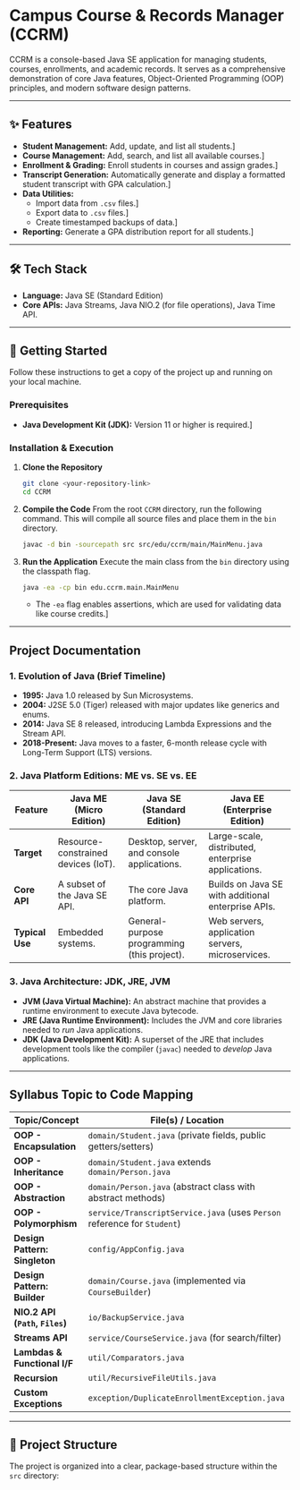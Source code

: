 # Campus Course & Records Manager (CCRM)

CCRM is a console-based Java SE application for managing students, courses, enrollments, and academic records. It serves as a comprehensive demonstration of core Java features, Object-Oriented Programming (OOP) principles, and modern software design patterns.



---

## ✨ Features

* **Student Management:** Add, update, and list all students.]
* **Course Management:** Add, search, and list all available courses.]
* **Enrollment & Grading:** Enroll students in courses and assign grades.]
* **Transcript Generation:** Automatically generate and display a formatted student transcript with GPA calculation.]
* **Data Utilities:**
    * Import data from `.csv` files.]
    * Export data to `.csv` files.]
    * Create timestamped backups of data.]
* **Reporting:** Generate a GPA distribution report for all students.]

---

## 🛠️ Tech Stack

* **Language:** Java SE (Standard Edition)
* **Core APIs:** Java Streams, Java NIO.2 (for file operations), Java Time API.

---

## 🚀 Getting Started

Follow these instructions to get a copy of the project up and running on your local machine.

### Prerequisites

* **Java Development Kit (JDK):** Version 11 or higher is required.]

### Installation & Execution

1.  **Clone the Repository**
    ```bash
    git clone <your-repository-link>
    cd CCRM
    ```

2.  **Compile the Code**
    From the root `CCRM` directory, run the following command. This will compile all source files and place them in the `bin` directory.
    ```bash
    javac -d bin -sourcepath src src/edu/ccrm/main/MainMenu.java
    ```

3.  **Run the Application**
    Execute the main class from the `bin` directory using the classpath flag.
    ```bash
    java -ea -cp bin edu.ccrm.main.MainMenu
    ```
    * The `-ea` flag enables assertions, which are used for validating data like course credits.]

---

##  Project Documentation

### 1. Evolution of Java (Brief Timeline)
* **1995:** Java 1.0 released by Sun Microsystems.
* **2004:** J2SE 5.0 (Tiger) released with major updates like generics and enums.
* **2014:** Java SE 8 released, introducing Lambda Expressions and the Stream API.
* **2018-Present:** Java moves to a faster, 6-month release cycle with Long-Term Support (LTS) versions.

### 2. Java Platform Editions: ME vs. SE vs. EE

| Feature           | Java ME (Micro Edition)                               | Java SE (Standard Edition)                            | Java EE (Enterprise Edition)                          |
| ----------------- | ----------------------------------------------------- | ----------------------------------------------------- | ----------------------------------------------------- |
| **Target** | Resource-constrained devices (IoT).                   | Desktop, server, and console applications.            | Large-scale, distributed, enterprise applications.    |
| **Core API** | A subset of the Java SE API.                          | The core Java platform.                               | Builds on Java SE with additional enterprise APIs.    |
| **Typical Use** | Embedded systems.                                     | General-purpose programming (this project).           | Web servers, application servers, microservices.      |


### 3. Java Architecture: JDK, JRE, JVM

* **JVM (Java Virtual Machine):** An abstract machine that provides a runtime environment to execute Java bytecode.
* **JRE (Java Runtime Environment):** Includes the JVM and core libraries needed to *run* Java applications.
* **JDK (Java Development Kit):** A superset of the JRE that includes development tools like the compiler (`javac`) needed to *develop* Java applications.



---
##  Syllabus Topic to Code Mapping

| Topic/Concept                   | File(s) / Location                                                                    |
| ------------------------------- | ------------------------------------------------------------------------------------- |
| **OOP - Encapsulation** | `domain/Student.java` (private fields, public getters/setters)                        |
| **OOP - Inheritance** | `domain/Student.java` extends `domain/Person.java`                                    |
| **OOP - Abstraction** | `domain/Person.java` (abstract class with abstract methods)                           |
| **OOP - Polymorphism** | `service/TranscriptService.java` (uses `Person` reference for `Student`)              |
| **Design Pattern: Singleton** | `config/AppConfig.java`                                                               |
| **Design Pattern: Builder** | `domain/Course.java` (implemented via `CourseBuilder`)                                |
| **NIO.2 API (`Path`, `Files`)** | `io/BackupService.java`                                                               |
| **Streams API** | `service/CourseService.java` (for search/filter)                                      |
| **Lambdas & Functional I/F** | `util/Comparators.java`                                                               |
| **Recursion** | `util/RecursiveFileUtils.java`                                                        |
| **Custom Exceptions** | `exception/DuplicateEnrollmentException.java`                                         |

---

## 📂 Project Structure

The project is organized into a clear, package-based structure within the `src` directory:
